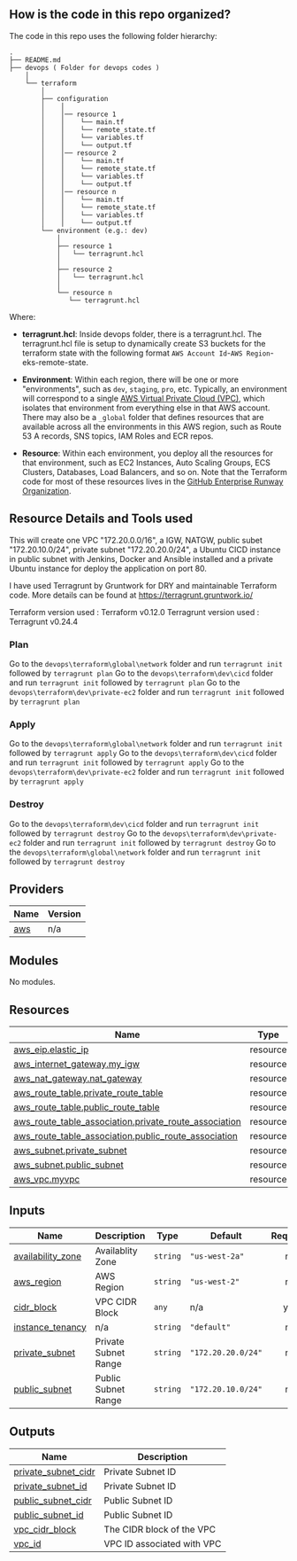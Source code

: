 ## How is the code in this repo organized?

The code in this repo uses the following folder hierarchy:

```
. 
├── README.md
├── devops ( Folder for devops codes )
    │
    └── terraform
        │
        ├── configuration
        │    │
        │    │── resource 1            
        │    │    └── main.tf 
        │    │    └── remote_state.tf
        │    │    └── variables.tf
        │    │    └── output.tf 
        │    │── resource 2            
        │    │    └── main.tf 
        │    │    └── remote_state.tf
        │    │    └── variables.tf
        │    │    └── output.tf  
        │    │── resource n            
        │    │    └── main.tf 
        │    │    └── remote_state.tf
        │    │    └── variables.tf
        │    │    └── output.tf                                    
        └── environment (e.g.: dev)
            │
            ├── resource 1
            │   └── terragrunt.hcl 
            │
            ├── resource 2
            │   └── terragrunt.hcl
            │
            └── resource n
               └── terragrunt.hcl

```

Where:
* **terragrunt.hcl**: Inside devops folder, there is a terragrunt.hcl. The terragrunt.hcl file is setup to 
  dynamically create S3 buckets for the terraform state with the following format `AWS Account Id`-`AWS Region`-eks-remote-state. 
  

* **Environment**: Within each region, there will be one or more "environments", such as `dev`, `staging`, `pro`, etc. Typically,
  an environment will correspond to a single [AWS Virtual Private Cloud (VPC)](https://aws.amazon.com/vpc/), which
  isolates that environment from everything else in that AWS account. There may also be a `_global` folder
  that defines resources that are available across all the environments in this AWS region, such as Route 53 A records,
  SNS topics, IAM Roles and ECR repos.

* **Resource**: Within each environment, you deploy all the resources for that environment, such as EC2 Instances, Auto
  Scaling Groups, ECS Clusters, Databases, Load Balancers, and so on. Note that the Terraform code for most of these
  resources lives in the [GitHub Enterprise Runway Organization](https://github.azc.ext.hp.com/runway).
  
## Resource Details and Tools used

This will create one VPC "172.20.0.0/16", a IGW,  NATGW, public subet "172.20.10.0/24", private subnet "172.20.20.0/24", a Ubuntu CICD instance in public subnet with Jenkins, Docker and Ansible installed and a private Ubuntu instance for deploy the application on port 80.

I have used Terragrunt by Gruntwork for DRY and maintainable Terraform code.
More details can be found at https://terragrunt.gruntwork.io/

Terraform version used  : Terraform v0.12.0
Terragrunt version used : Terragrunt v0.24.4

### Plan

Go to the `devops\terraform\global\network` folder and run `terragrunt init` followed by `terragrunt plan`
Go to the `devops\terraform\dev\cicd` folder and run `terragrunt init` followed by `terragrunt plan`
Go to the `devops\terraform\dev\private-ec2` folder and run `terragrunt init` followed by `terragrunt plan`


### Apply

Go to the `devops\terraform\global\network` folder and run `terragrunt init` followed by `terragrunt apply`
Go to the `devops\terraform\dev\cicd` folder and run `terragrunt init` followed by `terragrunt apply`
Go to the `devops\terraform\dev\private-ec2` folder and run `terragrunt init` followed by `terragrunt apply`

### Destroy

Go to the `devops\terraform\dev\cicd` folder and run `terragrunt init` followed by `terragrunt destroy`
Go to the `devops\terraform\dev\private-ec2` folder and run `terragrunt init` followed by `terragrunt destroy`
Go to the `devops\terraform\global\network` folder and run `terragrunt init` followed by `terragrunt destroy`

## Providers

| Name | Version |
|------|---------|
| <a name="provider_aws"></a> [aws](#provider\_aws) | n/a |

## Modules

No modules.

## Resources

| Name | Type |
|------|------|
| [aws_eip.elastic_ip](https://registry.terraform.io/providers/hashicorp/aws/latest/docs/resources/eip) | resource |
| [aws_internet_gateway.my_igw](https://registry.terraform.io/providers/hashicorp/aws/latest/docs/resources/internet_gateway) | resource |
| [aws_nat_gateway.nat_gateway](https://registry.terraform.io/providers/hashicorp/aws/latest/docs/resources/nat_gateway) | resource |
| [aws_route_table.private_route_table](https://registry.terraform.io/providers/hashicorp/aws/latest/docs/resources/route_table) | resource |
| [aws_route_table.public_route_table](https://registry.terraform.io/providers/hashicorp/aws/latest/docs/resources/route_table) | resource |
| [aws_route_table_association.private_route_association](https://registry.terraform.io/providers/hashicorp/aws/latest/docs/resources/route_table_association) | resource |
| [aws_route_table_association.public_route_association](https://registry.terraform.io/providers/hashicorp/aws/latest/docs/resources/route_table_association) | resource |
| [aws_subnet.private_subnet](https://registry.terraform.io/providers/hashicorp/aws/latest/docs/resources/subnet) | resource |
| [aws_subnet.public_subnet](https://registry.terraform.io/providers/hashicorp/aws/latest/docs/resources/subnet) | resource |
| [aws_vpc.myvpc](https://registry.terraform.io/providers/hashicorp/aws/latest/docs/resources/vpc) | resource |

## Inputs

| Name | Description | Type | Default | Required |
|------|-------------|------|---------|:--------:|
| <a name="input_availability_zone"></a> [availability\_zone](#input\_availability\_zone) | Availablity Zone | `string` | `"us-west-2a"` | no |
| <a name="input_aws_region"></a> [aws\_region](#input\_aws\_region) | AWS Region | `string` | `"us-west-2"` | no |
| <a name="input_cidr_block"></a> [cidr\_block](#input\_cidr\_block) | VPC CIDR Block | `any` | n/a | yes |
| <a name="input_instance_tenancy"></a> [instance\_tenancy](#input\_instance\_tenancy) | n/a | `string` | `"default"` | no |
| <a name="input_private_subnet"></a> [private\_subnet](#input\_private\_subnet) | Private Subnet Range | `string` | `"172.20.20.0/24"` | no |
| <a name="input_public_subnet"></a> [public\_subnet](#input\_public\_subnet) | Public Subnet Range | `string` | `"172.20.10.0/24"` | no |

## Outputs

| Name | Description |
|------|-------------|
| <a name="output_private_subnet_cidr"></a> [private\_subnet\_cidr](#output\_private\_subnet\_cidr) | Private Subnet ID |
| <a name="output_private_subnet_id"></a> [private\_subnet\_id](#output\_private\_subnet\_id) | Private Subnet ID |
| <a name="output_public_subnet_cidr"></a> [public\_subnet\_cidr](#output\_public\_subnet\_cidr) | Public Subnet ID |
| <a name="output_public_subnet_id"></a> [public\_subnet\_id](#output\_public\_subnet\_id) | Public Subnet ID |
| <a name="output_vpc_cidr_block"></a> [vpc\_cidr\_block](#output\_vpc\_cidr\_block) | The CIDR block of the VPC |
| <a name="output_vpc_id"></a> [vpc\_id](#output\_vpc\_id) | VPC ID associated with VPC |
<!-- END_TF_DOCS -->